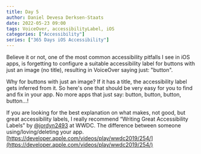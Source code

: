 ```yaml
---
title: Day 5
author: Daniel Devesa Derksen-Staats
date: 2022-05-23 09:00
tags: VoiceOver, accessibilityLabel, iOS
categories: ["Accessibility"]
series: ["365 Days iOS Accessibility"]
---
```


Believe it or not, one of the most common accessibility pitfalls I see in iOS apps, is forgetting to configure a suitable accessibility label for buttons with just an image (no title), resulting in VoiceOver saying just: "button".

Why for buttons with just an image? If it has a title, the accessibility label gets inferred from it. So here's one that should be very easy for you to find and fix in your app. No more apps that just say: button, button, button, button...!

If you are looking for the best explanation on what makes, not good, but great accessibility labels, I really recommend “Writing Great Accessibility Labels” by [@jordyn2493](https://twitter.com/jordyn2493) at WWDC. The difference between someone using/loving/deleting your app. [https://developer.apple.com/videos/play/wwdc2019/254/](https://developer.apple.com/videos/play/wwdc2019/254/)



